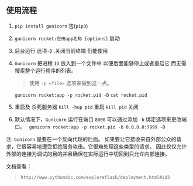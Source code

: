 使用流程
---------

1. `pip install gunicorn` 包(`pip3`)
2. `gunicorn rocket:应用app名称 [options]`   启动
3. 后台运行 选项`-D`  .关闭当前终端 仍能使用
4. `Gunicorn` 把进程 `ID` 放入到一个文件中 以便后面能够停止或者重启它
        而无需搜索整个运行程序的列表。
    > 使用 `-p <file>` 选项来做到这一点。

    `gunicorn rocket:app -p rocket.pid -D`
    `cat rocket.pid`
5. 重启及 杀死服务器
    `kill -hup pid` 重启
    `kill pid` 关闭
6. 默认情况下，`Gunicorn` 运行在端口 `8000`
        可以通过添加 `-b` 绑定选项来更改端口。
        ` gunicorn rocket:app -p rocket.pid -b 0.0.0.0:7999 -D`

注: 
`Gunicorn` 是要在一个反向代理的后面。
如果要让它接收来自外部公众的请求，它很容易地遭受拒绝服务攻击。它很难处理这些类型的请求。
因此仅仅允许外部的连接为调试的目的并且确保在实际运行中切回到只允许内部连接。

文档查看：
> `http://www.pythondoc.com/exploreflask/deployment.html#id3`
